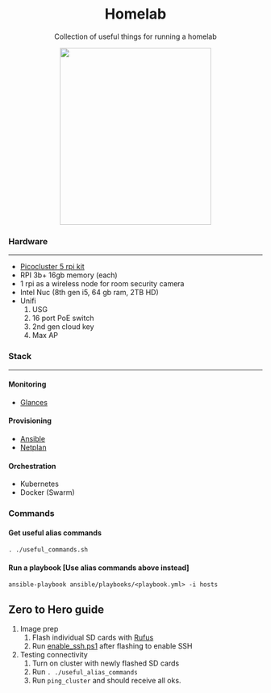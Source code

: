 <div align="center">

# Homelab
Collection of useful things for running a homelab

<img src="https://github.com/vladdoster/homelab/blob/master/assets/cluster.jpg" data-canonical-src="https://github.com/vladdoster/homelab/blob/master/assets/cluster.jpg" width="300" height="350" />

</div>

### Hardware
------------
- [Picocluster 5 rpi kit](https://www.picocluster.com/products/pico-5-raspberry-pi)
- RPI 3b+ 16gb memory (each)
- 1 rpi as a wireless node for room security camera
- Intel Nuc (8th gen i5, 64 gb ram, 2TB HD)
- Unifi 
   1. USG
   2. 16 port PoE  switch
   3. 2nd gen cloud key
   4. Max AP

### Stack
------------
#### Monitoring
- [Glances](https://nicolargo.github.io/glances/)

#### Provisioning
- [Ansible](https://github.com/ansible/ansible)
- [Netplan](https://github.com/mrlesmithjr/ansible-netplan)

#### Orchestration
- Kubernetes
- Docker (Swarm)

### Commands
#### Get useful alias commands
```
. ./useful_commands.sh
```

#### Run a playbook [Use alias commands above instead]
```
ansible-playbook ansible/playbooks/<playbook.yml> -i hosts
```

## Zero to Hero guide
1. Image prep
   1. Flash individual SD cards with [Rufus]()
   2. Run [enable_ssh.ps1]() after flashing to enable SSH
2. Testing connectivity
   1. Turn on cluster with newly flashed SD cards
   2. Run `. ./useful_alias_commands`
   3. Run `ping_cluster` and should receive all oks.

